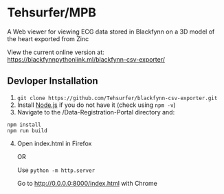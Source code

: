 Tehsurfer/MPB
======
A Web viewer for viewing ECG data stored in Blackfynn on a 3D model of the heart exported from Zinc

View the current online version at:
https://blackfynnpythonlink.ml/blackfynn-csv-exporter/

Devloper Installation
------
1. `git clone https://github.com/Tehsurfer/blackfynn-csv-exporter.git`
2. Install [Node.js](https://nodejs.org/en/) if you do not have it (check using `npm -v`)
3. Navigate to the /Data-Registration-Portal directory and: 
```
npm install
npm run build
```
4. Open index.html in Firefox 

    OR
    
    Use `python -m http.server`
    
    Go to http://0.0.0.0:8000/index.html with Chrome
